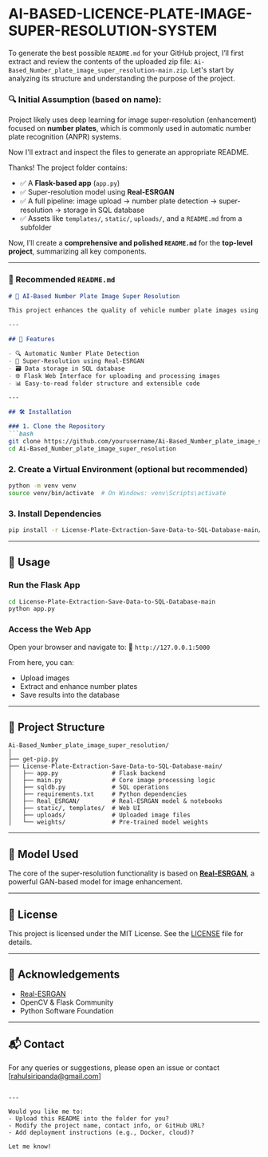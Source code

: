 # AI-BASED-LICENCE-PLATE-IMAGE-SUPER-RESOLUTION-SYSTEM
To generate the best possible `README.md` for your GitHub project, I’ll first extract and review the contents of the uploaded zip file: `Ai-Based_Number_plate_image_super_resolution-main.zip`. Let's start by analyzing its structure and understanding the purpose of the project.

### 🔍 Initial Assumption (based on name):

Project likely uses deep learning for image super-resolution (enhancement) focused on **number plates**, which is commonly used in automatic number plate recognition (ANPR) systems.

Now I'll extract and inspect the files to generate an appropriate README.


Thanks! The project folder contains:

* ✅ A **Flask-based app** (`app.py`)
* ✅ Super-resolution model using **Real-ESRGAN**
* ✅ A full pipeline: image upload → number plate detection → super-resolution → storage in SQL database
* ✅ Assets like `templates/`, `static/`, `uploads/`, and a `README.md` from a subfolder

Now, I’ll create a **comprehensive and polished `README.md`** for the **top-level project**, summarizing all key components.

---

### 📄 Recommended `README.md`

````markdown
# 🚗 AI-Based Number Plate Image Super Resolution

This project enhances the quality of vehicle number plate images using **AI-based Super-Resolution** and integrates it into a complete web-based pipeline. Built using **Real-ESRGAN** and **Flask**, it also supports storing extracted license plate data in an SQL database.

---

## 📌 Features

- 🔍 Automatic Number Plate Detection
- 🧠 Super-Resolution using Real-ESRGAN
- 🗃️ Data storage in SQL database
- 🌐 Flask Web Interface for uploading and processing images
- 📊 Easy-to-read folder structure and extensible code

---

## 🛠️ Installation

### 1. Clone the Repository
```bash
git clone https://github.com/yourusername/Ai-Based_Number_plate_image_super_resolution.git
cd Ai-Based_Number_plate_image_super_resolution
````

### 2. Create a Virtual Environment (optional but recommended)

```bash
python -m venv venv
source venv/bin/activate  # On Windows: venv\Scripts\activate
```

### 3. Install Dependencies

```bash
pip install -r License-Plate-Extraction-Save-Data-to-SQL-Database-main/requirements.txt
```

---

## 🚀 Usage

### Run the Flask App

```bash
cd License-Plate-Extraction-Save-Data-to-SQL-Database-main
python app.py
```

### Access the Web App

Open your browser and navigate to:
📍 `http://127.0.0.1:5000`

From here, you can:

* Upload images
* Extract and enhance number plates
* Save results into the database

---

## 📂 Project Structure

```
Ai-Based_Number_plate_image_super_resolution/
│
├── get-pip.py
├── License-Plate-Extraction-Save-Data-to-SQL-Database-main/
│   ├── app.py               # Flask backend
│   ├── main.py              # Core image processing logic
│   ├── sqldb.py             # SQL operations
│   ├── requirements.txt     # Python dependencies
│   ├── Real_ESRGAN/         # Real-ESRGAN model & notebooks
│   ├── static/, templates/  # Web UI
│   ├── uploads/             # Uploaded image files
│   └── weights/             # Pre-trained model weights
```

---

## 🧠 Model Used

The core of the super-resolution functionality is based on **[Real-ESRGAN](https://github.com/xinntao/Real-ESRGAN)**, a powerful GAN-based model for image enhancement.

---

## 📝 License

This project is licensed under the MIT License. See the [LICENSE](License-Plate-Extraction-Save-Data-to-SQL-Database-main/LICENSE) file for details.

---

## 🙌 Acknowledgements

* [Real-ESRGAN](https://github.com/xinntao/Real-ESRGAN)
* OpenCV & Flask Community
* Python Software Foundation

---

## 📬 Contact

For any queries or suggestions, please open an issue or contact \[rahulsiripanda@gmail.com]

```

---

Would you like me to:
- Upload this README into the folder for you?
- Modify the project name, contact info, or GitHub URL?
- Add deployment instructions (e.g., Docker, cloud)?

Let me know!
```
